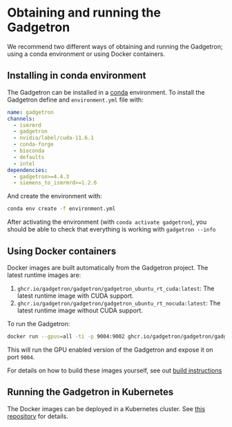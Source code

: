 # Obtaining and running the Gadgetron

We recommend two different ways of obtaining and running the Gadgetron; using a conda environment or using Docker containers.

## Installing in conda environment

The Gadgetron can be installed in a [conda](https://conda.io) environment. To install the Gadgetron define and `environment.yml` file with:

```yaml
name: gadgetron
channels:
  - ismrmrd
  - gadgetron
  - nvidia/label/cuda-11.6.1
  - conda-forge
  - bioconda
  - defaults
  - intel
dependencies:
  - gadgetron>=4.4.3
  - siemens_to_ismrmrd>=1.2.6
```

And create the environment with:

```bash
conda env create -f environment.yml
```

After activating the environment (with `conda activate gadgetron`), you should be able to check that everything is working with `gadgetron --info`

## Using Docker containers

Docker images are built automatically from the Gadgetron project. The latest runtime images are:

1. `ghcr.io/gadgetron/gadgetron/gadgetron_ubuntu_rt_cuda:latest`: The latest runtime image with CUDA support.
1. `ghcr.io/gadgetron/gadgetron/gadgetron_ubuntu_rt_nocuda:latest`: The latest runtime image without CUDA support. 

To run the Gadgetron:

```bash
docker run --gpus=all -ti -p 9004:9002 ghcr.io/gadgetron/gadgetron/gadgetron_ubuntu_rt_cuda:latest
```

This will run the GPU enabled version of the Gadgetron and expose it on port `9004`.

For details on how to build these images yourself, see out [build instructions](building)

## Running the Gadgetron in Kubernetes

The Docker images can be deployed in a Kubernetes cluster. See [this repository](https://github.com/Microsoft/gadgetron-azure) for details.
